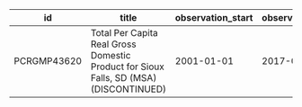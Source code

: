 | id          | title                                                                                 | observation_start   | observation_end   |
|-------------|---------------------------------------------------------------------------------------|---------------------|-------------------|
| PCRGMP43620 | Total Per Capita Real Gross Domestic Product for Sioux Falls, SD (MSA) (DISCONTINUED) | 2001-01-01          | 2017-01-01        |
